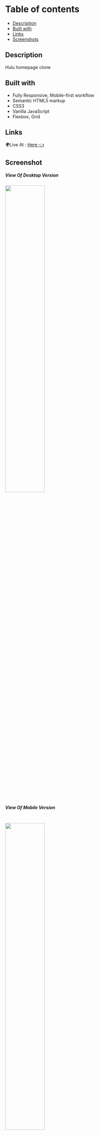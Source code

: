 # Table of contents

  - [Description](#description)
  - [Built with](#built-with) 
  - [Links](#links)
  - [Screenshots](#screenshot)
  
## Description

Hulu homepage clone 

## Built with
- Fully Responsive, Mobile-first workflow
- Semantic HTML5 markup
- CSS3
- Vanilla JavaScript
- Flexbox, Grid

## Links
🌍Live At :  <a href="https://huseyinkaplan00.github.io/Hulu-Homepage-Clone/"> Here 👈 </a>

## Screenshot

<h5>  View Of Desktop Version </h5>
<img href="#" style="width:50%" src="https://github.com/huseyinkaplan00/Hulu-Webpage-Clone/blob/main/img/ssDesktop.png">
<br />
<h5>  View Of Mobile Version </h5>
<br />
<img href="#" style="width:50%" src="https://github.com/huseyinkaplan00/Hulu-Webpage-Clone/blob/main/img/ssMobile.png">











